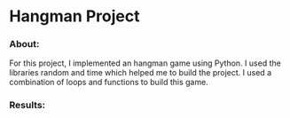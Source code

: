 # Hangman Project
### About: 

For this project, I implemented an hangman game using Python. I used the libraries random and time which helped me to build the project. I used a combination of loops and functions to build this game.  

### Results:
